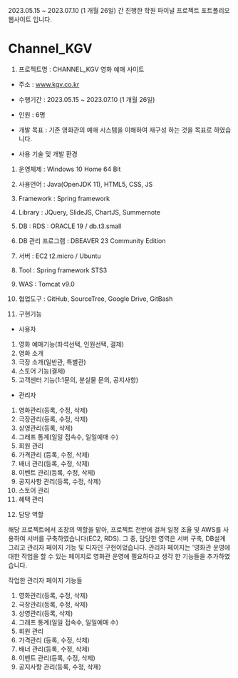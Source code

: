 2023.05.15 ~ 2023.07.10 (1 개월 26일) 간 진행한 학원 파이널 프로젝트 포트폴리오 웹사이트 입니다.
# Channel_KGV

1) 프로젝트명 : CHANNEL_KGV 영화 예매 사이트
- 주소 : www.kgv.co.kr

- 수행기간 : 2023.05.15 ~ 2023.07.10 (1 개월 26일)

- 인원 : 6명

- 개발 목표 : 기존 영화관의 예매 시스템을 이해하여 재구성 하는 것을 목표로 하였습니다.

- 사용 기술 및 개발 환경
1) 운영체제 : Windows 10 Home 64 Bit

2) 사용언어 : Java(OpenJDK 11), HTML5, CSS, JS

3) Framework : Spring framework

4) Library : JQuery, SlideJS, ChartJS, Summernote

5) DB : RDS : ORACLE 19 / db.t3.small

6) DB 관리 프로그램 : DBEAVER 23 Community Edition

7) 서버 : EC2 t2.micro / Ubuntu

8) Tool : Spring framework STS3

9) WAS : Tomcat v9.0

10) 협업도구 : GitHub, SourceTree, Google Drive, GitBash

11) 구현기능
- 사용자
1. 영화 예매기능(좌석선택, 인원선택, 결제)
2. 영화 소개
3. 극장 소개(일반관, 특별관)
4. 스토어 기능(결제)
5. 고객센터 기능(1:1문의, 분실물 문의, 공지사항)

- 관리자
1. 영화관리(등록, 수정, 삭제)
2. 극장관리(등록, 수정, 삭제)
3. 상영관리(등록, 삭제)
4. 그래프 통계(일일 접속수, 일일예매 수)
5. 회원 관리
6. 가격관리 (등록, 수정, 삭제)
7. 배너 관리(등록, 수정, 삭제)
8. 이벤트 관리(등록, 수정, 삭제)
9. 공지사항 관리(등록, 수정, 삭제)
10. 스토어 관리
11. 혜택 관리

12) 담당 역할
    
해당 프로젝트에서 조장의 역할을 맡아, 프로젝트 전반에 걸쳐 일정 조율 및 AWS를 사용하여 서버를 구축하였습니다(EC2, RDS).
그 중, 담당한 영역은 서버 구축, DB설계 그리고 관리자 페이지 기능 및 디자인 구현이었습니다.
관리자 페이지는 '영화관 운영에 대한 작업을 할 수 있는 페이지로 영화관 운영에 필요하다고 생각 한 기능들을 추가하였습니다.

작업한 관리자 페이지 기능들
1. 영화관리(등록, 수정, 삭제)
2. 극장관리(등록, 수정, 삭제)
3. 상영관리(등록, 삭제)
4. 그래프 통계(일일 접속수, 일일예매 수)
5. 회원 관리
6. 가격관리 (등록, 수정, 삭제)
7. 배너 관리(등록, 수정, 삭제)
8. 이벤트 관리(등록, 수정, 삭제)
9. 공지사항 관리(등록, 수정, 삭제)